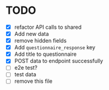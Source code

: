 # TODO

- [x] refactor API calls to shared
- [x] Add new data
- [x] remove hidden fields
- [x] Add `questionnaire_response` key
- [x] Add title to questionnaire
- [X] POST data to endpoint successfully
- [ ] e2e test?
- [ ] test data
- [ ] remove this file
